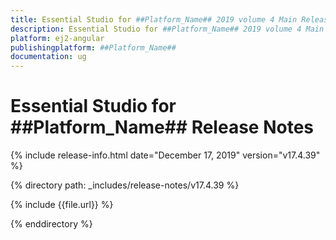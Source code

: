 ```yaml
---
title: Essential Studio for ##Platform_Name## 2019 volume 4 Main Release Release Notes  
description: Essential Studio for ##Platform_Name## 2019 volume 4 Main Release Release Notes  
platform: ej2-angular
publishingplatform: ##Platform_Name##
documentation: ug
---
```


# Essential Studio for  ##Platform_Name##  Release Notes  

{% include release-info.html date="December 17, 2019"   version="v17.4.39"  %} 

{% directory path: _includes/release-notes/v17.4.39 %}

{% include {{file.url}} %}

{% enddirectory %}
